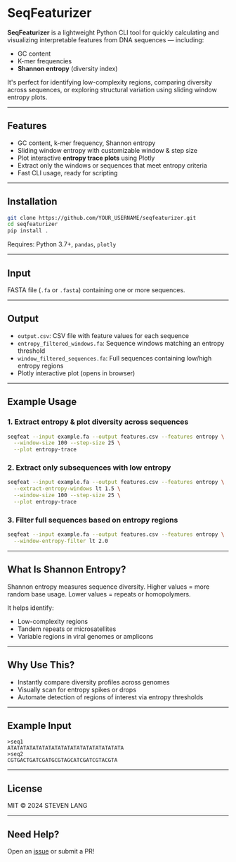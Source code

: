 # SeqFeaturizer

**SeqFeaturizer** is a lightweight Python CLI tool for quickly calculating and visualizing interpretable features from DNA sequences — including:

- GC content
- K-mer frequencies
- **Shannon entropy** (diversity index)

It's perfect for identifying low-complexity regions, comparing diversity across sequences, or exploring structural variation using sliding window entropy plots.

---

## Features

- GC content, k-mer frequency, Shannon entropy
- Sliding window entropy with customizable window & step size
- Plot interactive **entropy trace plots** using Plotly
- Extract only the windows or sequences that meet entropy criteria
- Fast CLI usage, ready for scripting

---

## Installation

```bash
git clone https://github.com/YOUR_USERNAME/seqfeaturizer.git
cd seqfeaturizer
pip install .
```

Requires: Python 3.7+, `pandas`, `plotly`

---

## Input

FASTA file (`.fa` or `.fasta`) containing one or more sequences.

---

## Output

- `output.csv`: CSV file with feature values for each sequence
- `entropy_filtered_windows.fa`: Sequence windows matching an entropy threshold
- `window_filtered_sequences.fa`: Full sequences containing low/high entropy regions
- Plotly interactive plot (opens in browser)

---

## Example Usage

### 1. Extract entropy & plot diversity across sequences

```bash
seqfeat --input example.fa --output features.csv --features entropy \
  --window-size 100 --step-size 25 \
  --plot entropy-trace
```

### 2. Extract only subsequences with **low entropy**

```bash
seqfeat --input example.fa --output features.csv --features entropy \
  --extract-entropy-windows lt 1.5 \
  --window-size 100 --step-size 25 \
  --plot entropy-trace
```

### 3. Filter full sequences based on entropy regions

```bash
seqfeat --input example.fa --output features.csv --features entropy \
  --window-entropy-filter lt 2.0
```

---

## What Is Shannon Entropy?

Shannon entropy measures sequence diversity. Higher values = more random base usage. Lower values = repeats or homopolymers.

It helps identify:
- Low-complexity regions
- Tandem repeats or microsatellites
- Variable regions in viral genomes or amplicons

---

## Why Use This?

- Instantly compare diversity profiles across genomes
- Visually scan for entropy spikes or drops
- Automate detection of regions of interest via entropy thresholds

---

## Example Input

```fasta
>seq1
ATATATATATATATATATATATATATATATATATATA
>seq2
CGTGACTGATCGATGCGTAGCATCGATCGTACGTA
```

---

## License

MIT © 2024 STEVEN LANG

---

## Need Help?

Open an [issue](https://github.com/slang314/seqfeaturizer/issues) or submit a PR!
